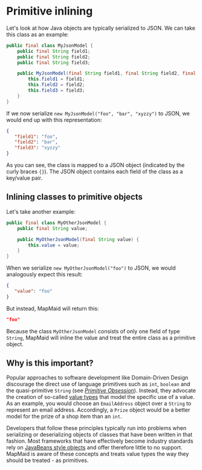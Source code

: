 # Primitive inlining
Let's look at how Java objects are typically serialized to JSON.
We can take this class as an example:
<!---[CodeSnippet](myJsonModel)-->
```java
public final class MyJsonModel {
    public final String field1;
    public final String field2;
    public final String field3;

    public MyJsonModel(final String field1, final String field2, final String field3) {
        this.field1 = field1;
        this.field2 = field2;
        this.field3 = field3;
    }
}
```

If we now serialize `new MyJsonModel("foo", "bar", "xyzzy")` to JSON, we would end up with this
representation:
```json
{
   "field1": "foo",
   "field2": "bar",
   "field3": "xyzzy"
}
```

As you can see, the class is mapped to a JSON object (indicated by the curly braces `{}`).
The JSON object contains each field of the class as a key/value pair.

## Inlining classes to primitive objects
Let's take another example:

<!---[CodeSnippet](myOtherJsonModel)-->
```java
public final class MyOtherJsonModel {
    public final String value;

    public MyOtherJsonModel(final String value) {
        this.value = value;
    }
}
```
When we serialize `new MyOtherJsonModel("foo")` to JSON, we would analogously expect this result:

```json
{
   "value": "foo"
}
```

But instead, MapMaid will return this:
```json
"foo"
```
Because the class `MyOtherJsonModel` consists of only one field of type `String`, MapMaid will inline
the value and treat the entire class as a primitive object.

## Why is this important?
Popular approaches to software development like Domain-Driven Design discourage the direct use of language primitives
such as `int`, `boolean` and the quasi-primitive `String` (see [*Primitive Obsession*](https://blog.ploeh.dk/2011/05/25/DesignSmellPrimitiveObsession/)).
Instead, they advocate the creation of so-called [value types](https://en.wikipedia.org/wiki/Domain-driven_design#Building_blocks) that model the specific
use of a value.
As an example, you would choose an `EmailAddress` object over a `String` to represent an
email address. Accordingly, a `Prize` object would be a better model for the prize of a shop item
than an `int`.

Developers that follow these principles typically run into problems when serializing or deserializing
objects of classes that have been written in that fashion.
Most frameworks that have effectively become industry standards rely on [JavaBeans style objects]((http://www.javapractices.com/topic/TopicAction.do?Id=84))
and offer therefore little to no support.
MapMaid is aware of these concepts and treats value types the way they should be treated - as primitives.
